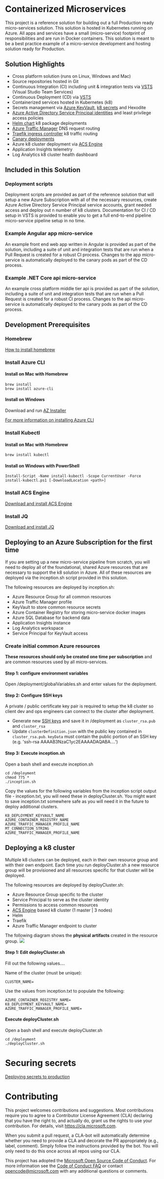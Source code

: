 # Containerized Microservices

This project is a reference solution for building out a full Production ready micro-services solution. This solution is hosted in Kubernetes running on Azure. All apps and services have a small (micro-service) footprint of responsibilities and are run in Docker containers. This solution is meant to be a best practice example of a micro-service development and hosting solution ready for Production.

## Solution Highlights

- Cross platform solution (runs on Linux, Windows and Mac)
- Source repositories hosted in Git
- Continuous Integration (CI) including unit & integration tests via [VSTS](https://www.visualstudio.com/team-services/) (Visual Studio Team Services)
- Continuous Deployment (CD) via [VSTS](https://www.visualstudio.com/team-services/)
- Containerized services hosted in Kubernetes (k8)
- Secrets management via [Azure KeyVault](https://azure.microsoft.com/en-us/services/key-vault/), [k8 secrets](https://kubernetes.io/docs/concepts/configuration/secret/) and Hexodite
- [Azure Active Directory Service Principal identities](https://docs.microsoft.com/en-us/azure/active-directory/develop/active-directory-application-objects) and least privilege access policies
- [Helm chart](https://helm.sh/) k8 package deployments
- [Azure Traffic Manager](https://azure.microsoft.com/en-us/services/traffic-manager/) DNS request routing
- [Traefik ingress controller](https://github.com/kubernetes/charts/tree/master/stable/traefik) k8 traffic routing
- [Canary deployments](https://kubernetes.io/docs/concepts/cluster-administration/manage-deployment/#canary-deployments)
- Azure k8 cluster deployment via [ACS Engine](https://github.com/Azure/acs-engine/blob/master/docs/kubernetes/features.md)
- Application Insights telemetry
- Log Analytics k8 cluster health dashboard

## Included in this Solution

### Deployment scripts

Deployment scripts are provided as part of the reference solution that will setup a new Azure Subscription with all of the necessary resources, create Azure Active Directory Service Principal service accounts, grant needed access and deploy out n number of k8 clusters. Documentation for CI / CD setup in VSTS is provided to enable you to get a full end-to-end pipeline micro-service pipeline setup in no time.

### Example Angular app micro-service

An example front end web app written in Angular is provided as part of the solution, including a suite of unit and integration tests that are run when a Pull Request is created for a robust CI process. Changes to the app micro-service is automatically deployed to the canary pods as part of the CD process.

### Example .NET Core api micro-service

An example cross platform middle tier api is provided as part of the solution, including a suite of unit and integration tests that are run when a Pull Request is created for a robust CI process. Changes to the api micro-service is automatically deployed to the canary pods as part of the CD process.

## Development Prerequisites

### Homebrew
[How to install homebrew](https://brew.sh/)

### Install Azure CLI

#### Install on Mac with Homebrew

```
brew install
brew install azure-cli
```

#### Install on Windows

Download and run [AZ Installer](https://aka.ms/InstallAzureCliWindows)

[For more information on installing Azure CLI](https://docs.microsoft.com/en-us/cli/azure/install-azure-cli?view=azure-cli-latest)

### Install Kubectl

#### Install on Mac with Homebrew
```
brew install kubectl
```

#### Install on Windows with PowerShell
```
Install-Script -Name install-kubectl -Scope CurrentUser -Force
install-kubectl.ps1 [-DownloadLocation <path>]
```
### Install ACS Engine
[Download and install ACS Engine](https://github.com/Azure/acs-engine/blob/master/docs/acsengine.md#install)

### Install JQ
[Download and install JQ](https://stedolan.github.io/jq/download/)

## Deploying to an Azure Subscription for the first time

If you are setting up a new micro-service pipeline from scratch, you will need to deploy all of the foundational, shared Azure resources that are necessary to support the k8 solution in Azure. All of these resources are deployed via the inception.sh script provided in this solution.

The following resources are deployed by inception.sh:

- Azure Resource Group for all common resources
- Azure Traffic Manager profile
- KeyVault to store common resource secrets
- Azure Container Registry for storing micro-service docker images
- Azure SQL Database for backend data
- Application Insights instance
- Log Analytics workspace
- Service Principal for KeyVault access

### Create initial common Azure resources

**These resources should only be created one time per subscription** and are common resources used by all micro-services.

#### Step 1: configure environment variables

Open /deployment/globalVariables.sh and enter values for the deployment.

#### Step 2: Configure SSH keys

A private / public certificate key pair is required to setup the k8 cluster so client dev and ops engineers can connect to the cluster after deployment.

- Generate new [SSH keys](https://github.com/Azure/acs-engine/blob/master/docs/ssh.md#ssh-key-generation/) and save it in /deployment as `cluster_rsa.pub` and `cluster_rsa`
- Update `clusterDefinition.json` with the public key contained in `cluster_rsa.pub`. `keyData` must contain the public portion of an SSH key (e.g. 'ssh-rsa AAAAB3NzaC1yc2EAAAADAQABA....')

#### Step 3: Execute inception.sh

Open a bash shell and execute inception.sh

```
cd /deployment
chmod 775 *
./inception.sh
```

Copy the values for the following variables from the inception script output file - inception.txt, you will need these in deployCluster.sh. You might want to save inception.txt somewhere safe as you will need it in the future to deploy additional clusters.

```
K8_DEPLOYMENT_KEYVAULT_NAME
AZURE_CONTAINER_REGISTRY_NAME
AZURE_TRAFFIC_MANAGER_PROFILE_NAME
MT_CONNECTION_STRING
AZURE_TRAFFIC_MANAGER_PROFILE_NAME
```

## Deploying a k8 cluster

Multiple k8 clusters can be deployed, each in their own resource group and with their own endpoint. Each time you run deployCluster.sh a new resource group will be provisioned and all resources specific for that cluster will be deployed.

The following resources are deployed by deployCluster.sh:

- Azure Resource Group specific to the cluster
- Service Principal to serve as the cluster identity
- Permissions to access common resources
- [ACS Engine](./deployment/acs-engine.md) based k8 cluster (1 master | 3 nodes)
- Helm
- Traefik
- Azure Traffic Manager endpoint to cluster

The following diagram shows the **physical artifacts** created in the resource group.
![](./deployment/kubernetes-resource-group.png)

#### Step 1: Edit deployCluster.sh

Fill out the following values....

Name of the cluster (must be unique):

```
CLUSTER_NAME=
```

Use the values from inception.txt to populate the following:

```
AZURE_CONTAINER_REGISTRY_NAME=
K8_DEPLOYMENT_KEYVAULT_NAME=
AZURE_TRAFFIC_MANAGER_PROFILE_NAME=
```

#### Execute deployCluster.sh

Open a bash shell and execute deployCluster.sh

```
cd /deployment
./deployCluster.sh
```

# Securing secrets

[Deploying secrets to production](SecretsDeployment.md)

# Contributing

This project welcomes contributions and suggestions.  Most contributions require you to agree to a
Contributor License Agreement (CLA) declaring that you have the right to, and actually do, grant us
the rights to use your contribution. For details, visit https://cla.microsoft.com.

When you submit a pull request, a CLA-bot will automatically determine whether you need to provide
a CLA and decorate the PR appropriately (e.g., label, comment). Simply follow the instructions
provided by the bot. You will only need to do this once across all repos using our CLA.

This project has adopted the [Microsoft Open Source Code of Conduct](https://opensource.microsoft.com/codeofconduct/).
For more information see the [Code of Conduct FAQ](https://opensource.microsoft.com/codeofconduct/faq/) or
contact [opencode@microsoft.com](mailto:opencode@microsoft.com) with any additional questions or comments.